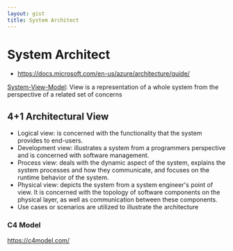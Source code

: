 ```yaml
---
layout: gist
title: System Architect
---
```


# System Architect

- https://docs.microsoft.com/en-us/azure/architecture/guide/

[System-View-Model](https://en.wikipedia.org/wiki/View_model): View is a representation of a whole system from the perspective of a related set of concerns

## 4+1 Architectural View


- Logical view: is concerned with the functionality that the system provides to end-users.
- Development view: illustrates a system from a programmers perspective and is concerned with software management.
- Process view: deals with the dynamic aspect of the system, explains the system processes and how they communicate, and focuses on the runtime behavior of the system.
- Physical view: depicts the system from a system engineer's point of view. It is concerned with the topology of software components on the physical layer, as well as communication between these components.
- Use cases or scenarios are utilized to illustrate the architecture

### C4 Model

<https://c4model.com/>